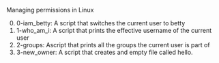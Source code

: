 Managing permissions in Linux

0. 0-iam_betty: A script that switches the current user to betty
1. 1-who_am_i: A script that prints the effective username of the current user
2. 2-groups: Ascript that prints all the groups the current user is part of 
3. 3-new_owner: A script that creates and empty file called hello.
